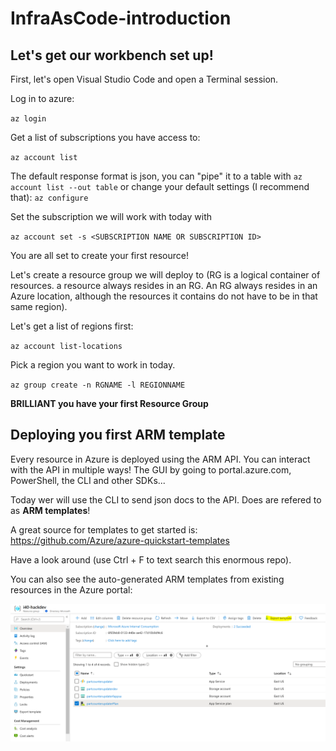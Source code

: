 # InfraAsCode-introduction

## Let's get our workbench set up!
First, let's open Visual Studio Code and open a Terminal session.

Log in to azure: 

`az login`

Get a list of subscriptions you have access to: 

`az account list`

The default response format is json, you can "pipe" it to a table with `az account list --out table` or change your default settings (I recommend that): `az configure`

Set the subscription we will work with today with 

`az account set -s <SUBSCRIPTION NAME OR SUBSCRIPTION ID>`

You are all set to create your first resource!

Let's create a resource group we will deploy to (RG is a logical container of resources. a resource always resides in an RG. An RG always resides in an Azure location, although the resources it contains do not have to be in that same region).

Let's get a list of regions first:

`az account list-locations`

Pick a region you want to work in today.

`az group create -n RGNAME -l REGIONNAME`

**BRILLIANT you have your first Resource Group**

## Deploying you first ARM template

Every resource in Azure is deployed using the ARM API. You can interact with the API in multiple ways! The GUI by going to portal.azure.com, PowerShell, the CLI and other SDKs...

Today wer will use the CLI to send json docs to the API. Does are refered to as **ARM templates**!

A great source for templates to get started is:
https://github.com/Azure/azure-quickstart-templates

Have a look around (use Ctrl + F to text search this enormous repo).

You can also see the auto-generated ARM templates from existing resources in the Azure portal:

![image](https://github.com/JeromeVigne/InfraAsCode-introduction/blob/master/ExportTemplate.PNG)



